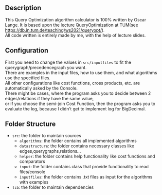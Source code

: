 ## Description

This Query Optimization algorithm calculator is 100% written by Oscar Lange. It is based upon the lecture QueryOptimization at TUM(see https://db.in.tum.de/teaching/ws2021/queryopt/).  
All code written is entirely made by me, with the help of lecture slides.  

## Configuration

First you need to change the values in `src/inputfiles` to fit the querygraph/precedencegraph you want.  
There are examples in the input files, how to use them, and what algorithms use the specified files.  
All other configurations like cost functions, cross products, etc. are automatically asked by the Console.  
There might be cases, where the program asks you to decide between 2 edges/relations if they have the same value,  
or if you choose the semi-join Cost Function, then the program asks you to evaluate the log, because I didn't get to implement log for BigDecimal.  

## Folder Structure

- `src`: the folder to maintain sources
  - `algorithms`: the folder contains all implemented algorithms
  - `datastructure`: the folder contains necessary classes like edges,querygraphs,relations...
  - `helper`: the folder contains help functionality like cost functions and comparators
  - `input`: the folder contains class that provide functionality to read files/console
  - `inputfiles`: the folder contains .txt files as input for the algorithms with examples
- `lib`: the folder to maintain dependencies

